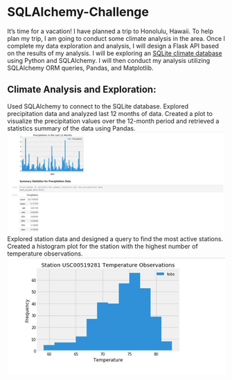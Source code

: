 # SQLAlchemy-Challenge
It’s time for a vacation! I have planned a trip to Honolulu, Hawaii. To help plan my trip, I am going to conduct some climate analysis in the area. Once I complete my data exploration and analysis, I will design a Flask API based on the results of my analysis. I will be exploring an [SQLite climate database](https://github.com/AlexandraOricchio/SQLAlchemy-Challenge/blob/master/Resources/hawaii.sqlite) using Python and SQLAlchemy. I will then conduct my analysis utilizing SQLAlchemy ORM queries, Pandas, and Matplotlib. 

## Climate Analysis and Exploration: 
Used SQLAlchemy to connect to the SQLite database. Explored precipitation data and analyzed last 12 months of data. Created a plot to visualize the precipitation values over the 12-month period and retrieved a statistics summary of the data using Pandas. 
![precipitation](Images/precipitation_analysis.JPG)
Explored station data and designed a query to find the most active stations. Created a histogram plot for the station with the highest number of temperature observations.
![station](Images/station_analysis.JPG)

